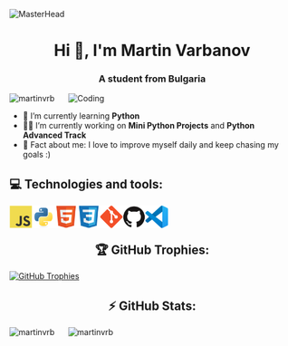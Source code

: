 ![MasterHead](https://user-images.githubusercontent.com/74038190/241765440-80728820-e06b-4f96-9c9e-9df46f0cc0a5.gif)
<h1 align="center">Hi 👋, I'm Martin Varbanov</h1>
<h3 align="center">A student from Bulgaria</h3>
<img align="right" alt="Coding" width="400" src="https://media.tenor.com/NOYF3f82b_gAAAAC/programmer.gif">
<p align="left"> <img src="https://komarev.com/ghpvc/?username=martinvrb&label=Profile%20views&color=0e75b6&style=flat" alt="martinvrb" /> </p>

- 🚀 I’m currently learning **Python**
- 👨‍💻 I’m currently working on **Mini Python Projects** and **Python Advanced Track**
- 🤹 Fact about me: I love to improve myself daily and keep chasing my goals :)


## 💻 Technologies and tools:

<img align="left" alt="javascript" width="40px" src="https://github.com/devicons/devicon/blob/master/icons/javascript/javascript-original.svg" />
<img align="left" alt="python" width="40px" src="https://github.com/devicons/devicon/blob/master/icons/python/python-original.svg" />
<img align="left" alt="html" width="40px" src="https://github.com/devicons/devicon/blob/master/icons/html5/html5-original.svg" />
<img align="left" alt="css" width="40px" src="https://github.com/devicons/devicon/blob/master/icons/css3/css3-original.svg" />
<img align="left" alt="git" width="40px" src="https://github.com/devicons/devicon/blob/master/icons/git/git-original.svg" />
<img align="left" alt="github" width="40px" src="https://github.com/devicons/devicon/blob/master/icons/github/github-original.svg" />
<img align="left" alt="heroku" width="40px" src="https://github.com/devicons/devicon/blob/master/icons/vscode/vscode-original.svg" />
<br><br>

<h2 align="center">🏆 GitHub Trophies:</h2>

<a href="#"><img src="https://github-profile-trophy.vercel.app/?username=martinvrb&column=8&theme=juicyfresh" alt="GitHub Trophies" /></a>

<h2 align="center">⚡ GitHub Stats:</h2>

<span style="display: inline-block; margin-right: 20px;">
    <img width="330" src="https://github-readme-stats.vercel.app/api/top-langs/?username=martinvrb&theme=dark&hide_border=false&include_all_commits=false&count_private=false&layout=compact" alt="martinvrb" />
</span>
<span style="display: inline-block;">
    <img width="450" src="https://github-readme-streak-stats.herokuapp.com/?user=martinvrb&theme=dark&hide_border=false" alt="martinvrb" />
</span>
